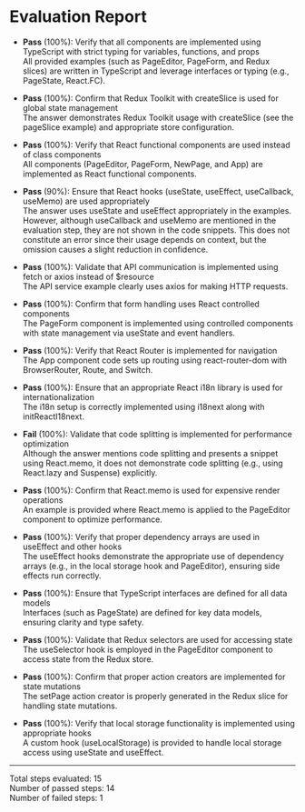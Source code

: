 # Evaluation Report

- **Pass** (100%): Verify that all components are implemented using TypeScript with strict typing for variables, functions, and props  
  All provided examples (such as PageEditor, PageForm, and Redux slices) are written in TypeScript and leverage interfaces or typing (e.g., PageState, React.FC).  

- **Pass** (100%): Confirm that Redux Toolkit with createSlice is used for global state management  
  The answer demonstrates Redux Toolkit usage with createSlice (see the pageSlice example) and appropriate store configuration.  

- **Pass** (100%): Verify that React functional components are used instead of class components  
  All components (PageEditor, PageForm, NewPage, and App) are implemented as React functional components.  

- **Pass** (90%): Ensure that React hooks (useState, useEffect, useCallback, useMemo) are used appropriately  
  The answer uses useState and useEffect appropriately in the examples. However, although useCallback and useMemo are mentioned in the evaluation step, they are not shown in the code snippets. This does not constitute an error since their usage depends on context, but the omission causes a slight reduction in confidence.  

- **Pass** (100%): Validate that API communication is implemented using fetch or axios instead of $resource  
  The API service example clearly uses axios for making HTTP requests.  

- **Pass** (100%): Confirm that form handling uses React controlled components  
  The PageForm component is implemented using controlled components with state management via useState and event handlers.  

- **Pass** (100%): Verify that React Router is implemented for navigation  
  The App component code sets up routing using react-router-dom with BrowserRouter, Route, and Switch.  

- **Pass** (100%): Ensure that an appropriate React i18n library is used for internationalization  
  The i18n setup is correctly implemented using i18next along with initReactI18next.  

- **Fail** (100%): Validate that code splitting is implemented for performance optimization  
  Although the answer mentions code splitting and presents a snippet using React.memo, it does not demonstrate code splitting (e.g., using React.lazy and Suspense) explicitly.  

- **Pass** (100%): Confirm that React.memo is used for expensive render operations  
  An example is provided where React.memo is applied to the PageEditor component to optimize performance.  

- **Pass** (100%): Verify that proper dependency arrays are used in useEffect and other hooks  
  The useEffect hooks demonstrate the appropriate use of dependency arrays (e.g., in the local storage hook and PageEditor), ensuring side effects run correctly.  

- **Pass** (100%): Ensure that TypeScript interfaces are defined for all data models  
  Interfaces (such as PageState) are defined for key data models, ensuring clarity and type safety.  

- **Pass** (100%): Validate that Redux selectors are used for accessing state  
  The useSelector hook is employed in the PageEditor component to access state from the Redux store.  

- **Pass** (100%): Confirm that proper action creators are implemented for state mutations  
  The setPage action creator is properly generated in the Redux slice for handling state mutations.  

- **Pass** (100%): Verify that local storage functionality is implemented using appropriate hooks  
  A custom hook (useLocalStorage) is provided to handle local storage access using useState and useEffect.  

---

Total steps evaluated: 15  
Number of passed steps: 14  
Number of failed steps: 1